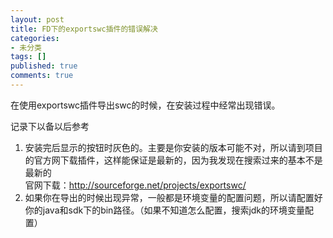 ```yaml
---
layout: post
title: FD下的exportswc插件的错误解决
categories:
- 未分类
tags: []
published: true
comments: true
---
```

<p>在使用exportswc插件导出swc的时候，在安装过程中经常出现错误。</p>

<p>记录下以备以后参考
<ol>
	<li>安装完后显示的按钮时灰色的。主要是你安装的版本可能不对，所以请到项目的官方网下载插件，这样能保证是最新的，因为我发现在搜索过来的基本不是最新的<br />
官网下载：<a href="http://sourceforge.net/projects/exportswc/" target="_blank">http://sourceforge.net/projects/exportswc/</a></li>
	<li>如果你在导出的时候出现异常，一般都是环境变量的配置问题，所以请配置好你的java和sdk下的bin路径。（如果不知道怎么配置，搜索jdk的环境变量配置）</li>
</ol></p>
